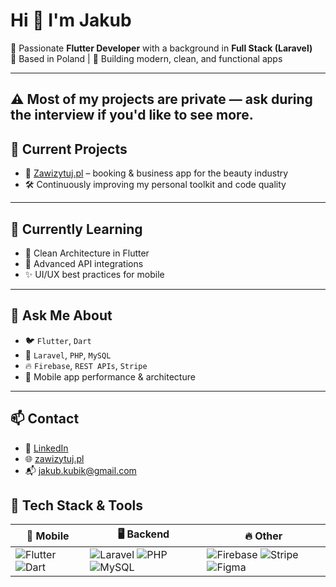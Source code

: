 # Hi 👋 I'm Jakub

🎯 Passionate **Flutter Developer** with a background in **Full Stack (Laravel)**  
📍 Based in Poland | 📱 Building modern, clean, and functional apps  

---
⚠️ Most of my projects are private — ask during the interview if you'd like to see more.
---

## 🔭 Current Projects

- 🚀 [Zawizytuj.pl](https://firma.zawizytuj.pl) – booking & business app for the beauty industry  
- 🛠️ Continuously improving my personal toolkit and code quality  

---

## 🌱 Currently Learning

- 🧼 Clean Architecture in Flutter  
- 🧩 Advanced API integrations  
- ✨ UI/UX best practices for mobile  

---

## 💬 Ask Me About

- 🐦 `Flutter`, `Dart`  
- 🐘 `Laravel`, `PHP`, `MySQL`  
- 🔥 `Firebase`, `REST APIs`, `Stripe`  
- 📱 Mobile app performance & architecture  

---

## 📫 Contact

- 🔗 [LinkedIn](https://www.linkedin.com/in/kubikjakub)  
- 🌐 [zawizytuj.pl](https://firma.zawizytuj.pl)  
- 📬 jakub.kubik@gmail.com  

## 🧰 Tech Stack & Tools

| 🚀 Mobile | 🖥️ Backend | 🔥 Other |
|----------|------------|-----------|
| ![Flutter](https://img.shields.io/badge/-Flutter-02569B?logo=flutter&logoColor=white&style=for-the-badge) ![Dart](https://img.shields.io/badge/-Dart-0175C2?logo=dart&logoColor=white&style=for-the-badge) | ![Laravel](https://img.shields.io/badge/-Laravel-FF2D20?logo=laravel&logoColor=white&style=for-the-badge) ![PHP](https://img.shields.io/badge/-PHP-777BB4?logo=php&logoColor=white&style=for-the-badge) ![MySQL](https://img.shields.io/badge/-MySQL-4479A1?logo=mysql&logoColor=white&style=for-the-badge) | ![Firebase](https://img.shields.io/badge/-Firebase-FFCA28?logo=firebase&logoColor=black&style=for-the-badge) ![Stripe](https://img.shields.io/badge/-Stripe-008CDD?logo=stripe&logoColor=white&style=for-the-badge) ![Figma](https://img.shields.io/badge/-Figma-F24E1E?logo=figma&logoColor=white&style=for-the-badge) |
